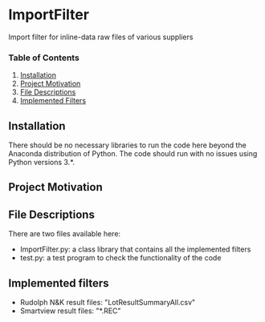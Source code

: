 # ImportFilter
Import filter for inline-data raw files of various suppliers

### Table of Contents

1. [Installation](#installation)
2. [Project Motivation](#motivation)
3. [File Descriptions](#files)
4. [Implemented Filters](#filters)


## Installation <a name="installation"></a>

There should be no necessary libraries to run the code here beyond the Anaconda distribution of Python.  The code should run with no issues using Python versions 3.*.

## Project Motivation<a name="motivation"></a>



## File Descriptions <a name="files"></a>

There are two files available here:

- ImportFilter.py: a class library that contains all the implemented filters
- test.py: a test program to check the functionality of the code

## Implemented filters <a name="filters"></a>

- Rudolph N&K result files: "LotResultSummaryAll.csv"
- Smartview result files: "*.REC"
